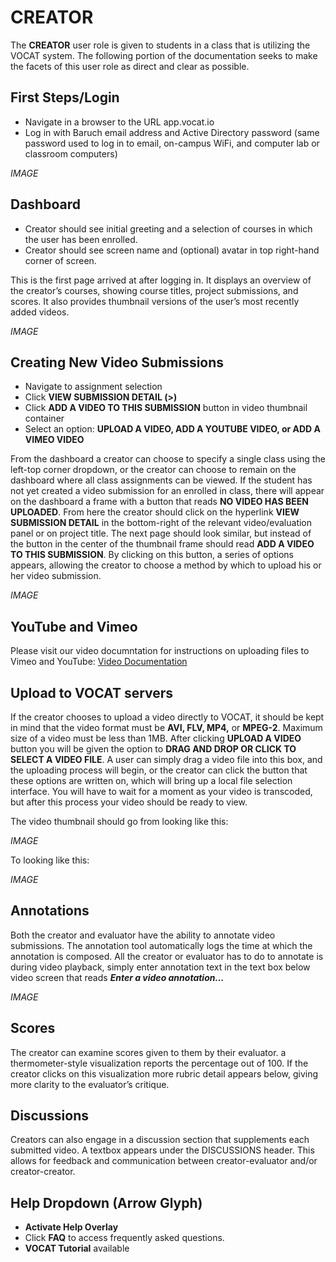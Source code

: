 
# CREATOR

The **CREATOR** user role is given to students in a class that is utilizing the VOCAT system. The following portion of the documentation seeks to make the facets of this user role as direct and clear as possible.

First Steps/Login
---

 * Navigate in a browser to the URL app.vocat.io
 * Log in with Baruch email address and Active Directory password (same password used to log in to email, on-campus WiFi, and computer lab or classroom computers)

*IMAGE*

Dashboard
---

 * Creator should see initial greeting and a selection of courses in which the user has been enrolled.
 * Creator should see screen name and (optional) avatar in top right-hand corner of screen.

This is the first page arrived at after logging in. It displays an overview of the creator’s courses, showing course titles, project submissions, and scores. It also provides thumbnail versions of the user’s most recently added videos.

*IMAGE*

Creating New Video Submissions
---

 * Navigate to assignment selection
 * Click **VIEW SUBMISSION DETAIL (>)**
 * Click **ADD A VIDEO TO THIS SUBMISSION** button in video thumbnail container
 * Select an option: **UPLOAD A VIDEO, ADD A YOUTUBE VIDEO, or ADD A VIMEO VIDEO**

From the dashboard a creator can choose to specify a single class using the left-top corner dropdown, or the creator can choose to remain on the dashboard where all class assignments can be viewed. If the student has not yet created a video submission for an enrolled in class, there will appear on the dashboard a frame with a button that reads **NO VIDEO HAS BEEN UPLOADED**.
From here the creator should click on the hyperlink **VIEW SUBMISSION DETAIL** in the bottom-right of the relevant video/evaluation panel or on project title. The next page should look similar, but instead of the button in the center of the thumbnail frame should read **ADD A VIDEO TO THIS SUBMISSION**. By clicking on this button, a series of options appears, allowing the creator to choose a method by which to upload his or her video submission.

*IMAGE*

YouTube and Vimeo
---

Please visit our video documntation for instructions on uploading files to Vimeo and YouTube:
[Video Documentation](#)

Upload to VOCAT servers
---

If the creator chooses to upload a video directly to VOCAT, it should be kept in mind that the video format must be **AVI, FLV, MP4,** or **MPEG-2**. Maximum size of a video must be less than 1MB. After clicking **UPLOAD A VIDEO** button you will be given the option to **DRAG AND DROP OR CLICK TO SELECT A VIDEO FILE**. A user can simply drag a video file into this box, and the uploading process will begin, or the creator can click the button that these options are written on, which will bring up a local file selection interface. You will have to wait for a moment as your video is transcoded, but after this process your video should be ready to view.

The video thumbnail should go from looking like this:

*IMAGE*

To looking like this:

*IMAGE*

Annotations
---

Both the creator and evaluator have the ability to annotate video submissions. The annotation tool automatically logs the time at which the annotation is composed. All the creator or evaluator has to do to annotate is during video playback, simply enter annotation text in the text box below video screen that reads ***Enter a video annotation…***

*IMAGE*

Scores
---

The creator can examine scores given to them by their evaluator. a thermometer-style visualization reports the percentage out of 100. If the creator clicks on this visualization more rubric detail appears below, giving more clarity to the evaluator’s critique.

Discussions
---

Creators can also engage in a discussion section that supplements each submitted video. A textbox appears under the DISCUSSIONS header. This allows for feedback and communication between creator-evaluator and/or creator-creator.

Help Dropdown (Arrow Glyph)
---

 * **Activate Help Overlay**
 * Click **FAQ** to access frequently asked questions.
 * **VOCAT Tutorial** available
